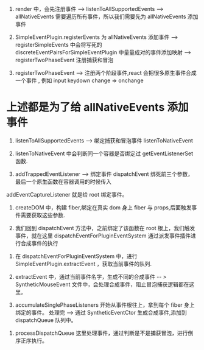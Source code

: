 <!--
 * @Author: tianxun@https://gitee.com/fummmi
 * @Date: 2023-12-28 14:35:29
 * @Description: Do not edit
 * @LastEditors: fumi 330696896@qq.com
 * @LastEditTime: 2024-01-02 16:27:26
 * @FilePath: \react-event\README.md
-->
<!-- 1.注册事件 -->

1. render 中，会先注册事件 --> listenToAllSupportedEvents --> allNativeEvents 需要遍历所有事件，所以我们需要先为 allNativeEvents 添加事件

2. SimpleEventPlugin.registerEvents 为 allNativeEvents 添加事件 --> registerSimpleEvents 中会将写死的 discreteEventPairsForSimpleEventPlugin 中量量成对的事件添加映射 --> registerTwoPhaseEvent 注册捕获和冒泡

3. registerTwoPhaseEvent --> 注册两个阶段事件,react 会把很多原生事件合成一个事件 , 例如 input keydown change => onchange

# 上述都是为了给 allNativeEvents 添加事件

<!-- 2.绑定事件 -->

1. listenToAllSupportedEvents --> 绑定捕获和冒泡事件 listenToNativeEvent

2. listenToNativeEvent 中会判断同一个容器是否绑定过 getEventListenerSet 函数.

3. addTrappedEventListener --> 绑定事件 dispatchEvent 绑死前三个参数，最后一个原生函数在容器调用的时候传入

addEventCaptureListener 就是给 root 绑定事件。

<!-- 3.渲染事件 -->

1. createDOM 中，构建 fiber,绑定在真实 dom 身上 fiber 与 props,后面触发事件需要获取这些参数.

2. 我们回到 dispatchEvent 方法中，之前绑定了该函数在 root 根上，我们触发事件，就在这里 dispatchEventForPluginEventSystem 通过派发事件插件进行合成事件的执行

<!-- 4.事件队列提取 -->

1. 在 dispatchEventForPluginEventSystem 中，进行 SimpleEventPlugin.extractEvent ，获取当前事件的队列.

2. extractEvent 中，通过当前事件名字，生成不同的合成事件 -- > SyntheticMouseEvent 文件中，会处理合成事件，阻止冒泡捕获逻辑都在这里。

3. accumulateSinglePhaseListeners 开始从事件根往上，拿到每个 fiber 身上绑定的事件。 处理完 --> 通过 SyntheticEventCtor 生成合成事件,添加到 dispatchQueue 队列中。

<!-- 5.派发处理 -->

1. processDispatchQueue 这里处理事件，通过判断是不是捕获冒泡，进行倒序正序执行。
